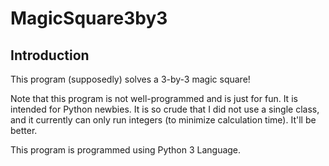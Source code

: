 # MagicSquare3by3
## Introduction
This program (supposedly) solves a 3-by-3 magic square!

Note that this program is not well-programmed and is just for fun. It is intended for Python newbies. It is so crude that I did not use a single class, and it currently can only run integers (to minimize calculation time). It'll be better.

This program is programmed using Python 3 Language.
